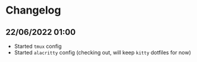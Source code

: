 # Changelog

## 22/06/2022 01:00 
- Started `tmux` config
- Started `alacritty` config (checking out, will keep `kitty` dotfiles for now)
